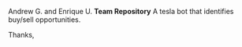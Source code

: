 
Andrew G.  and Enrique U. 
**Team Repository**
A tesla bot that identifies buy/sell opportunities.


Thanks,

